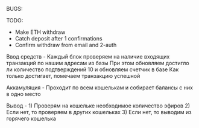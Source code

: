 BUGS:


TODO:

- Make ETH withdraw
- Catch deposit after 1 confirmations
- Confirm withdraw from email and 2-auth


Ввод средств - Каждый блок проверяем на наличие входящих транзакций по нашим адресам из базы
               При этом обновляем достигло ли количество подтверждений 10 и обновляем счетчик в базе
               Как только достигает, помечаем транзакцию успешной

Аккамуляция - Проходит по всем кошелькам и собирает балансы с них в одно место

Вывод - 1) Проверям на кошельке необходимое количество эфиров
        2) Если нет, то проверяем в других кошельках
        3) Если нет, то выводим из горячего кошелька